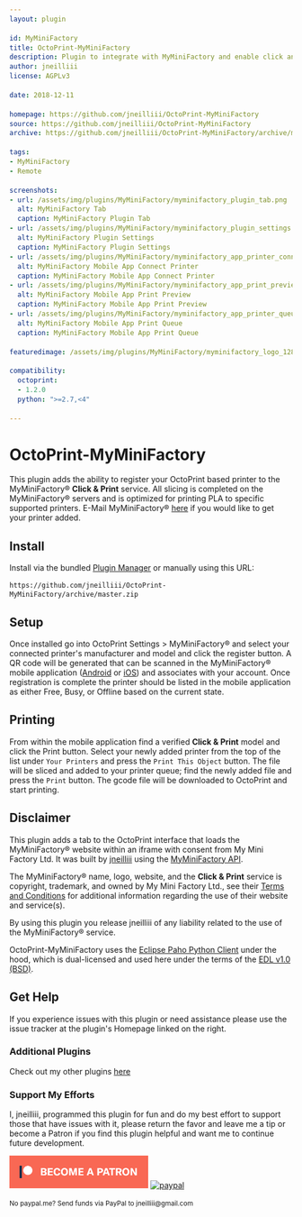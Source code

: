 ```yaml
---
layout: plugin

id: MyMiniFactory
title: OctoPrint-MyMiniFactory
description: Plugin to integrate with MyMiniFactory and enable click and print functionality.
author: jneilliii
license: AGPLv3

date: 2018-12-11

homepage: https://github.com/jneilliii/OctoPrint-MyMiniFactory
source: https://github.com/jneilliii/OctoPrint-MyMiniFactory
archive: https://github.com/jneilliii/OctoPrint-MyMiniFactory/archive/master.zip

tags:
- MyMiniFactory
- Remote

screenshots:
- url: /assets/img/plugins/MyMiniFactory/myminifactory_plugin_tab.png
  alt: MyMiniFactory Tab
  caption: MyMiniFactory Plugin Tab
- url: /assets/img/plugins/MyMiniFactory/myminifactory_plugin_settings.png
  alt: MyMiniFactory Plugin Settings
  caption: MyMiniFactory Plugin Settings
- url: /assets/img/plugins/MyMiniFactory/myminifactory_app_printer_connect.png
  alt: MyMiniFactory Mobile App Connect Printer
  caption: MyMiniFactory Mobile App Connect Printer
- url: /assets/img/plugins/MyMiniFactory/myminifactory_app_print_preview.png
  alt: MyMiniFactory Mobile App Print Preview
  caption: MyMiniFactory Mobile App Print Preview
- url: /assets/img/plugins/MyMiniFactory/myminifactory_app_printer_queue.png
  alt: MyMiniFactory Mobile App Print Queue
  caption: MyMiniFactory Mobile App Print Queue

featuredimage: /assets/img/plugins/MyMiniFactory/myminifactory_logo_128.png

compatibility:
  octoprint:
  - 1.2.0
  python: ">=2.7,<4"

---
```


# OctoPrint-MyMiniFactory

This plugin adds the ability to register your OctoPrint based printer to the MyMiniFactory&reg; __Click & Print__ service. All slicing is completed on the MyMiniFactory&reg; servers and is optimized for printing PLA to specific supported printers. E-Mail MyMiniFactory&reg; [here](mailto:info@myminifactory.com) if you would like to get your printer added.

## Install

Install via the bundled [Plugin Manager](https://github.com/foosel/OctoPrint/wiki/Plugin:-Plugin-Manager)
or manually using this URL:

    https://github.com/jneilliii/OctoPrint-MyMiniFactory/archive/master.zip

## Setup

Once installed go into OctoPrint Settings > MyMiniFactory&reg; and select your connected printer's manufacturer and model and click the register button.  A QR code will be generated that can be scanned in the MyMiniFactory&reg; mobile application ([Android](https://play.google.com/store/apps/details?id=com.myminifactoryapps&hl=en) or [iOS](https://itunes.apple.com/us/app/myminifactory/id1313773617?mt=8)) and associates with your account. Once registration is complete the printer should be listed in the mobile application as either Free, Busy, or Offline based on the current state.

## Printing

From within the mobile application find a verified __Click & Print__ model and click the Print button.  Select your newly added printer from the top of the list under `Your Printers` and press the `Print This Object` button.  The file will be sliced and added to your printer queue; find the newly added file and press the `Print` button. The gcode file will be downloaded to OctoPrint and start printing.

## Disclaimer

This plugin adds a tab to the OctoPrint interface that loads the MyMiniFactory&reg; website within an iframe with consent from My Mini Factory Ltd. It was built by [jneilliii](https://github.com/jneilliii) using the [MyMiniFactory API](https://www.myminifactory.com/pages/for-developers).

The MyMiniFactory&reg; name, logo, website, and the __Click & Print__ service is copyright, trademark, and owned by My Mini Factory Ltd., see their [Terms and Conditions](https://www.myminifactory.com/pages/terms-and-conditions) for additional information regarding the use of their website and service(s).

By using this plugin you release jneilliii of any liability related to the use of the MyMiniFactory&reg; service.

OctoPrint-MyMiniFactory uses the [Eclipse Paho Python Client](https://www.eclipse.org/paho/clients/python/) under the hood, which is dual-licensed and used here under the terms of the [EDL v1.0 (BSD)](https://www.eclipse.org/org/documents/edl-v10.php).

## Get Help

If you experience issues with this plugin or need assistance please use the issue tracker at the plugin's Homepage linked on the right.

### Additional Plugins

Check out my other plugins [here](https://plugins.octoprint.org/by_author/#jneilliii)

### Support My Efforts
I, jneilliii, programmed this plugin for fun and do my best effort to support those that have issues with it, please return the favor and leave me a tip or become a Patron if you find this plugin helpful and want me to continue future development.

[![Patreon](/assets/img/plugins/MyMiniFactory/patreon-with-text-new.png)](https://www.patreon.com/jneilliii) [![paypal](/assets/img/plugins/MyMiniFactory/paypal-with-text.png)](https://paypal.me/jneilliii)

<small>No paypal.me? Send funds via PayPal to jneilliii&#64;gmail&#46;com</small>

